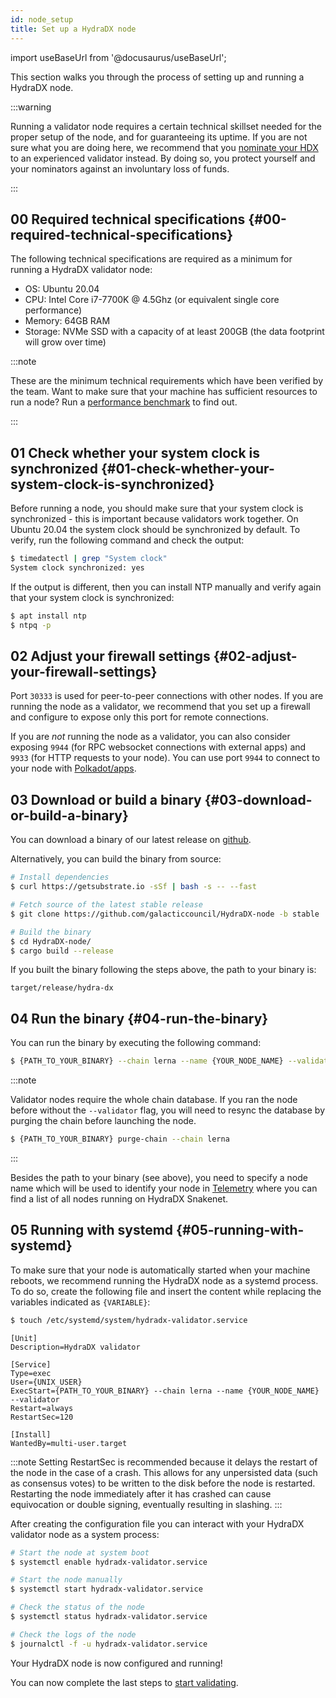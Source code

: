 ```yaml
---
id: node_setup
title: Set up a HydraDX node
---
```


import useBaseUrl from '@docusaurus/useBaseUrl';

This section walks you through the process of setting up and running a HydraDX node.

:::warning

Running a validator node requires a certain technical skillset needed for the proper setup of the node, and for guaranteeing its uptime. If you are not sure what you are doing here, we recommend that you [nominate your HDX](/start_nominating) to an experienced validator instead. By doing so, you protect yourself and your nominators against an involuntary loss of funds.

:::

## 00 Required technical specifications {#00-required-technical-specifications}

The following technical specifications are required as a minimum for running a HydraDX validator node: 

* OS: Ubuntu 20.04
* CPU: Intel Core i7-7700K @ 4.5Ghz (or equivalent single core performance)
* Memory: 64GB RAM
* Storage: NVMe SSD with a capacity of at least 200GB (the data footprint will grow over time)

:::note

These are the minimum technical requirements which have been verified by the team. Want to make sure that your machine has sufficient resources to run a node? Run a [performance benchmark](/performance_benchmark) to find out.

:::


## 01 Check whether your system clock is synchronized {#01-check-whether-your-system-clock-is-synchronized}

Before running a node, you should make sure that your system clock is synchronized - this is important because validators work together. On Ubuntu 20.04 the system clock should be synchronized by default. To verify, run the following command and check the output:

```bash
$ timedatectl | grep "System clock"
System clock synchronized: yes
```

If the output is different, then you can install NTP manually and verify again that your system clock is synchronized:

```bash
$ apt install ntp
$ ntpq -p
```

## 02 Adjust your firewall settings {#02-adjust-your-firewall-settings}
Port `30333` is used for peer-to-peer connections with other nodes. If you are running the node as a validator, we recommend that you set up a firewall and configure to expose only this port for remote connections.

If you are *not* running the node as a validator, you can also consider exposing `9944` (for RPC websocket connections with external apps) and `9933` (for HTTP requests to your node). You can use port `9944` to connect to your node with [Polkadot/apps](/polkadotjs_apps_local).

## 03 Download or build a binary {#03-download-or-build-a-binary}
You can download a binary of our latest release on [github](https://github.com/galacticcouncil/HydraDX-node/releases).

Alternatively, you can build the binary from source:

```bash
# Install dependencies
$ curl https://getsubstrate.io -sSf | bash -s -- --fast

# Fetch source of the latest stable release
$ git clone https://github.com/galacticcouncil/HydraDX-node -b stable

# Build the binary
$ cd HydraDX-node/
$ cargo build --release
```

If you built the binary following the steps above, the path to your binary is:
```
target/release/hydra-dx
```

## 04 Run the binary {#04-run-the-binary}
You can run the binary by executing the following command:

```bash
$ {PATH_TO_YOUR_BINARY} --chain lerna --name {YOUR_NODE_NAME} --validator
```

:::note

Validator nodes require the whole chain database. If you ran the node before without the `--validator` flag, you will need to resync the database by purging the chain before launching the node.
```bash
$ {PATH_TO_YOUR_BINARY} purge-chain --chain lerna
```

:::

Besides the path to your binary (see above), you need to specify a node name which will be used to identify your node in [Telemetry](https://telemetry.polkadot.io/#list/HydraDX%20Snakenet) where you can find a list of all nodes running on HydraDX Snakenet.

## 05 Running with systemd {#05-running-with-systemd}
To make sure that your node is automatically started when your machine reboots, we recommend running the HydraDX node as a systemd process. To do so, create the following file and insert the content while replacing the variables indicated as `{VARIABLE}`:

```bash
$ touch /etc/systemd/system/hydradx-validator.service
```

```
[Unit]
Description=HydraDX validator

[Service]
Type=exec
User={UNIX_USER}
ExecStart={PATH_TO_YOUR_BINARY} --chain lerna --name {YOUR_NODE_NAME} --validator
Restart=always
RestartSec=120

[Install]
WantedBy=multi-user.target
```

:::note
Setting RestartSec is recommended because it delays the restart of the node in the case of a crash. This allows for any unpersisted data (such as consensus votes) to be written to the disk before the node is restarted. Restarting the node immediately after it has crashed can cause equivocation or double signing, eventually resulting in slashing.
:::

After creating the configuration file you can interact with your HydraDX validator node as a system process:
```bash
# Start the node at system boot
$ systemctl enable hydradx-validator.service

# Start the node manually
$ systemctl start hydradx-validator.service

# Check the status of the node
$ systemctl status hydradx-validator.service

# Check the logs of the node
$ journalctl -f -u hydradx-validator.service
```

Your HydraDX node is now configured and running!

You can now complete the last steps to [start validating](/start_validating).
